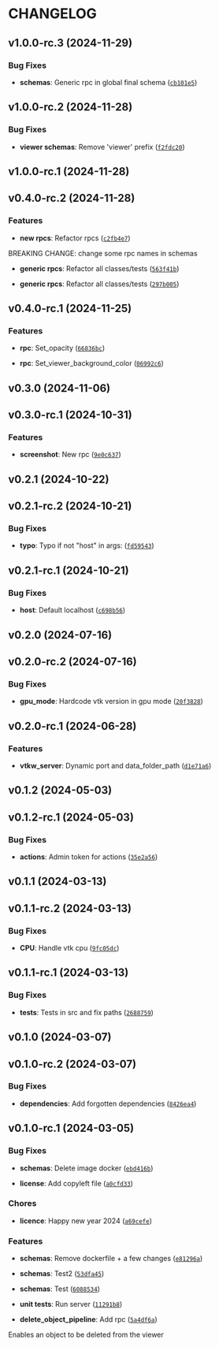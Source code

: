 # CHANGELOG


## v1.0.0-rc.3 (2024-11-29)

### Bug Fixes

- **schemas**: Generic rpc in global final schema
  ([`cb101e5`](https://github.com/Geode-solutions/OpenGeodeWeb-Viewer/commit/cb101e5b895d589ef3ff6b6476a4c077b36cd0db))


## v1.0.0-rc.2 (2024-11-28)

### Bug Fixes

- **viewer schemas**: Remove 'viewer' prefix
  ([`f2fdc20`](https://github.com/Geode-solutions/OpenGeodeWeb-Viewer/commit/f2fdc20e16fe73b5c7ca30b45f3c7ddc511aa85b))


## v1.0.0-rc.1 (2024-11-28)


## v0.4.0-rc.2 (2024-11-28)

### Features

- **new rpcs**: Refactor rpcs
  ([`c2fb4e7`](https://github.com/Geode-solutions/OpenGeodeWeb-Viewer/commit/c2fb4e75b83a862267ed4641e41e9344e6a2d70f))

BREAKING CHANGE: change some rpc names in schemas

- **generic rpcs**: Refactor all classes/tests
  ([`563f41b`](https://github.com/Geode-solutions/OpenGeodeWeb-Viewer/commit/563f41bc0741ab1dae9e5df9244e545e6ba47993))

- **generic rpcs**: Refactor all classes/tests
  ([`297b005`](https://github.com/Geode-solutions/OpenGeodeWeb-Viewer/commit/297b0050e4ab47817659021c3a099e715fba6a87))


## v0.4.0-rc.1 (2024-11-25)

### Features

- **rpc**: Set_opacity
  ([`66836bc`](https://github.com/Geode-solutions/OpenGeodeWeb-Viewer/commit/66836bcce1c276145a673b9d3ad3d4bfbea97b65))

- **rpc**: Set_viewer_background_color
  ([`06992c6`](https://github.com/Geode-solutions/OpenGeodeWeb-Viewer/commit/06992c6db8e3d8471dd9c3b90ab4663a8e4f1a3c))


## v0.3.0 (2024-11-06)


## v0.3.0-rc.1 (2024-10-31)

### Features

- **screenshot**: New rpc
  ([`9e0c637`](https://github.com/Geode-solutions/OpenGeodeWeb-Viewer/commit/9e0c63729574144ed55af1633883e2496b4dd7aa))


## v0.2.1 (2024-10-22)


## v0.2.1-rc.2 (2024-10-21)

### Bug Fixes

- **typo**: Typo if not "host" in args:
  ([`fd59543`](https://github.com/Geode-solutions/OpenGeodeWeb-Viewer/commit/fd59543f92a52758a8d6530894e7b8b6a82748ef))


## v0.2.1-rc.1 (2024-10-21)

### Bug Fixes

- **host**: Default localhost
  ([`c698b56`](https://github.com/Geode-solutions/OpenGeodeWeb-Viewer/commit/c698b561209d8c07a4e895845a013af4d33e2ff2))


## v0.2.0 (2024-07-16)


## v0.2.0-rc.2 (2024-07-16)

### Bug Fixes

- **gpu_mode**: Hardcode vtk version in gpu mode
  ([`20f3828`](https://github.com/Geode-solutions/OpenGeodeWeb-Viewer/commit/20f382897bad7a3e3c62cb0fe7a308ab73dc9625))


## v0.2.0-rc.1 (2024-06-28)

### Features

- **vtkw_server**: Dynamic port and data_folder_path
  ([`d1e71a6`](https://github.com/Geode-solutions/OpenGeodeWeb-Viewer/commit/d1e71a6d480e9156cc4ff957baa38365dcf11404))


## v0.1.2 (2024-05-03)


## v0.1.2-rc.1 (2024-05-03)

### Bug Fixes

- **actions**: Admin token for actions
  ([`35e2a56`](https://github.com/Geode-solutions/OpenGeodeWeb-Viewer/commit/35e2a56bed848908400dde04e466f93cc6d6a56f))


## v0.1.1 (2024-03-13)


## v0.1.1-rc.2 (2024-03-13)

### Bug Fixes

- **CPU**: Handle vtk cpu
  ([`9fc05dc`](https://github.com/Geode-solutions/OpenGeodeWeb-Viewer/commit/9fc05dc37c37a7692850e57d5a7a2feea13aef76))


## v0.1.1-rc.1 (2024-03-13)

### Bug Fixes

- **tests**: Tests in src and fix paths
  ([`2688759`](https://github.com/Geode-solutions/OpenGeodeWeb-Viewer/commit/2688759121f1176bca6b1cec7aa9e054b8f4fd26))


## v0.1.0 (2024-03-07)


## v0.1.0-rc.2 (2024-03-07)

### Bug Fixes

- **dependencies**: Add forgotten dependencies
  ([`8426ea4`](https://github.com/Geode-solutions/OpenGeodeWeb-Viewer/commit/8426ea49d0e5b97a42c37292b2e3c48afde27455))


## v0.1.0-rc.1 (2024-03-05)

### Bug Fixes

- **schemas**: Delete image docker
  ([`ebd416b`](https://github.com/Geode-solutions/OpenGeodeWeb-Viewer/commit/ebd416b5eceaecfce61d3c5e136cc3d6ed36184b))

- **license**: Add copyleft file
  ([`a0cfd33`](https://github.com/Geode-solutions/OpenGeodeWeb-Viewer/commit/a0cfd3335e0b12913947917b631b5e13889a9107))

### Chores

- **licence**: Happy new year 2024
  ([`a69cefe`](https://github.com/Geode-solutions/OpenGeodeWeb-Viewer/commit/a69cefe053e43a170db48ea31bbc3619feb49bc6))

### Features

- **schemas**: Remove dockerfile + a few changes
  ([`e81296a`](https://github.com/Geode-solutions/OpenGeodeWeb-Viewer/commit/e81296af2510c975c1d98034f269a5c94e4b89f5))

- **schemas**: Test2
  ([`53dfa45`](https://github.com/Geode-solutions/OpenGeodeWeb-Viewer/commit/53dfa45953b098f8ecda5d8773e37fe064b4e7e3))

- **schemas**: Test
  ([`6088534`](https://github.com/Geode-solutions/OpenGeodeWeb-Viewer/commit/6088534e990f44559575f2d4631bc731210e2243))

- **unit tests**: Run server
  ([`11291b8`](https://github.com/Geode-solutions/OpenGeodeWeb-Viewer/commit/11291b8e808e52e1f4e6d0ab11b739ffd1542ecb))

- **delete_object_pipeline**: Add rpc
  ([`5a4df6a`](https://github.com/Geode-solutions/OpenGeodeWeb-Viewer/commit/5a4df6a5d20451491fe27d89886459d9a38f78cd))

Enables an object to be deleted from the viewer
